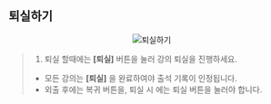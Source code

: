 ## 퇴실하기

<p align = "center">
<img alt="퇴실하기" src="https://github.com/user-attachments/assets/4095fe53-3dde-40ee-b71d-e5ba60dc0767" />
<p/>

>1. 퇴실 할때에는 **[퇴실]** 버튼을 눌러 강의 퇴실을 진행하세요.
> * 모든 강의는 **[퇴실]** 을 완료하여야 출석 기록이 인정됩니다.
> * 외출 후에는 복귀 버튼을, 퇴실 시 에는 퇴실 버튼을 눌러야 합니다.

